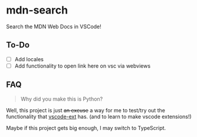 # mdn-search

Search the MDN Web Docs in VSCode!

## To-Do

- [ ] Add locales
- [ ] Add functionality to open link here on vsc via webviews

## FAQ

> Why did you make this is Python?

Well, this project is just ~~an excuse~~ a way for me to test/try out the functionality that [vscode-ext](https://github.com/CodeWithSwastik/vscode-ext) has. (and to learn to make vscode extensions!)

Maybe if this project gets big enough, I may switch to TypeScript.
